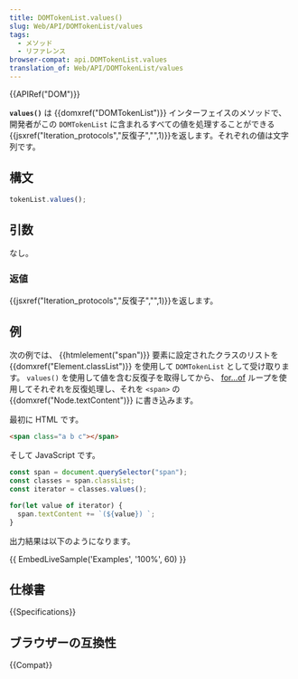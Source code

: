 ```yaml
---
title: DOMTokenList.values()
slug: Web/API/DOMTokenList/values
tags:
  - メソッド
  - リファレンス
browser-compat: api.DOMTokenList.values
translation_of: Web/API/DOMTokenList/values
---
```

{{APIRef("DOM")}}

**`values()`** は {{domxref("DOMTokenList")}} インターフェイスのメソッドで、開発者がこの `DOMTokenList` に含まれるすべての値を処理することができる{{jsxref("Iteration_protocols","反復子","",1)}}を返します。それぞれの値は文字列です。

## 構文

```js
tokenList.values();
```

## 引数

なし。

### 返値

{{jsxref("Iteration_protocols","反復子","",1)}}を返します。

## 例

次の例では、 {{htmlelement("span")}} 要素に設定されたクラスのリストを {{domxref("Element.classList")}} を使用して `DOMTokenList` として受け取ります。 `values()` を使用して値を含む反復子を取得してから、 [for...of](/ja/docs/Web/JavaScript/Reference/Statements/for...of) ループを使用してそれぞれを反復処理し、それを `<span>` の {{domxref("Node.textContent")}} に書き込みます。

最初に HTML です。

```html
<span class="a b c"></span>
```

そして JavaScript です。

```js
const span = document.querySelector("span");
const classes = span.classList;
const iterator = classes.values();

for(let value of iterator) {
  span.textContent += `(${value}) `;
}
```

出力結果は以下のようになります。

{{ EmbedLiveSample('Examples', '100%', 60) }}

## 仕様書

{{Specifications}}

## ブラウザーの互換性

{{Compat}}
